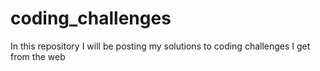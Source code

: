 # coding_challenges
In this repository I will be posting my solutions to coding challenges I get from the web

